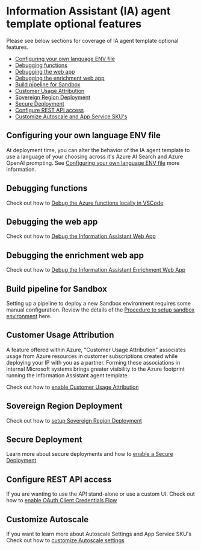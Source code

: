 # Information Assistant (IA) agent template optional features

Please see below sections for coverage of IA agent template optional features.

* [Configuring your own language ENV file](#configuring-your-own-language-env-file)
* [Debugging functions](#debugging-functions)
* [Debugging the web app](#debugging-the-web-app)
* [Debugging the enrichment web app](#debugging-the-enrichment-web-app)
* [Build pipeline for Sandbox](#build-pipeline-for-sandbox)
* [Customer Usage Attribution](#customer-usage-attribution)
* [Sovereign Region Deployment](#sovereign-region-deployment)
* [Secure Deployment](#secure-deployment)
* [Configure REST API access](#configure-rest-api-access)
* [Customize Autoscale and App Service SKU's](#customize-autoscale)

## Configuring your own language ENV file

At deployment time, you can alter the behavior of the IA agent template to use a language of your choosing across it's Azure AI Search and Azure OpenAI prompting. See [Configuring your own language ENV file](/docs/features/configuring_language_env_files.md) more information.

## Debugging functions

Check out how to [Debug the Azure functions locally in VSCode](/docs/function_debug.md)

## Debugging the web app

Check out how to [Debug the Information Assistant Web App](/docs/webapp_debug.md)

## Debugging the enrichment web app

Check out how to [Debug the Information Assistant Enrichment Web App](/docs/container_webapp_debug.md)

## Build pipeline for Sandbox

Setting up a pipeline to deploy a new Sandbox environment requires some manual configuration. Review the details of the [Procedure to setup sandbox environment](/docs/deployment/setting_up_sandbox_environment.md) here.

## Customer Usage Attribution

A feature offered within Azure, "Customer Usage Attribution" associates usage from Azure resources in customer subscriptions created while deploying your IP with you as a partner. Forming these associations in internal Microsoft systems brings greater visibility to the Azure footprint running the Information Assistant agent template.

Check out how to [enable Customer Usage Attribution](/docs/features/enable_customer_usage_attribution.md)

## Sovereign Region Deployment

Check out how to [setup Sovereign Region Deployment](/docs/deployment/enable_sovereign_deployment.md)

## Secure Deployment

Learn more about secure deployments and how to [enable a Secure Deployment](/docs/secure_deployment/secure_deployment.md)

## Configure REST API access

If you are wanting to use the API stand-alone or use a custom UI.
Check out how to [enable OAuth Client Credentials Flow](/docs/deployment/client_credentials_flow.md)

## Customize Autoscale

If you want to learn more about Autoscale Settings and App Service SKU's
Check out how to [customize Autoscale settings](/docs/deployment/autoscale_sku.md)
